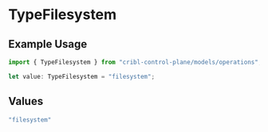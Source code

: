 # TypeFilesystem

## Example Usage

```typescript
import { TypeFilesystem } from "cribl-control-plane/models/operations";

let value: TypeFilesystem = "filesystem";
```

## Values

```typescript
"filesystem"
```